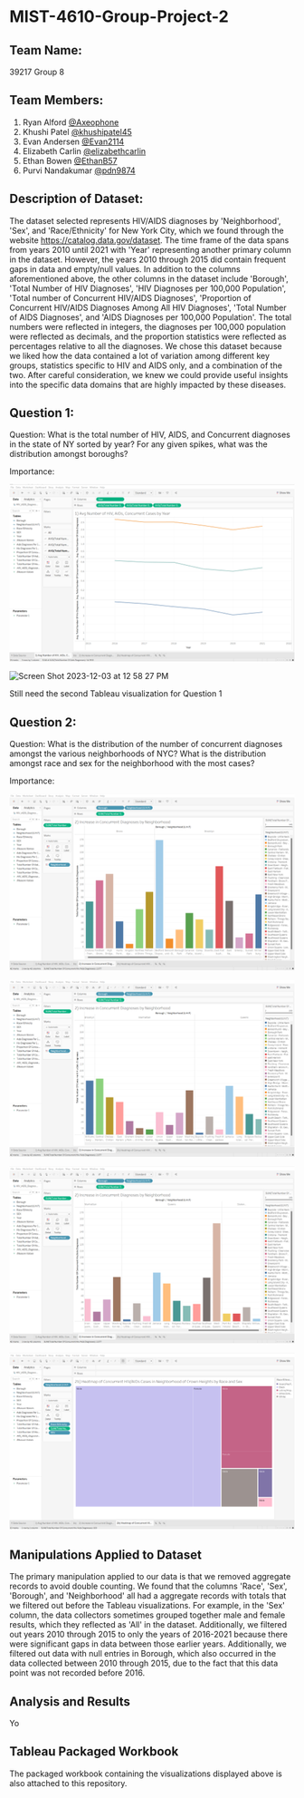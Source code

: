 # MIST-4610-Group-Project-2

## Team Name:
39217 Group 8

## Team Members:
1. Ryan Alford [@Axeophone](https://github.com/Axeophone)
2. Khushi Patel [@khushipatel45](https://github.com/khushipatel45)
3. Evan Andersen [@Evan2114](https://github.com/Evan2114)
4. Elizabeth Carlin [@elizabethcarlin](https://github.com/elizabethcarlin)
5. Ethan Bowen [@EthanB57](https://github.com/EthanB57)
6. Purvi Nandakumar [@pdn9874](https://github.com/pdn9874)

## Description of Dataset:
The dataset selected represents HIV/AIDS diagnoses by 'Neighborhood', 'Sex', and 'Race/Ethnicity' for New York City, which we found through the website https://catalog.data.gov/dataset. The time frame of the data spans from years 2010 until 2021 with 'Year' representing another primary column in the dataset. However, the years 2010 through 2015 did contain frequent gaps in data and empty/null values. In addition to the columns aforementioned above, the other columns in the dataset include 'Borough', 'Total Number of HIV Diagnoses', 'HIV Diagnoses per 100,000 Population', 'Total number of Concurrent HIV/AIDS Diagnoses', 'Proportion of Concurrent HIV/AIDS Diagnoses Among All HIV Diagnoses', 'Total Number of AIDS Diagnoses', and 'AIDS Diagnoses per 100,000 Population'. The total numbers were reflected in integers, the diagnoses per 100,000 population were reflected as decimals, and the proportion statistics were reflected as percentages relative to all the diagnoses. We chose this dataset because we liked how the data contained a lot of variation among different key groups, statistics specific to HIV and AIDS only, and a combination of the two. After careful consideration, we knew we could provide useful insights into the specific data domains that are highly impacted by these diseases.

## Question 1:
Question: What is the total number of HIV, AIDS, and Concurrent diagnoses in the state of NY sorted by year? For any given spikes, what was the distribution amongst boroughs?

Importance:

![Alt Text](https://github.com/Evan2114/MIST-4610-Group-Project-2/blob/main/1a%20Group%20Project%202.png)

<img width="875" alt="Screen Shot 2023-12-03 at 12 58 27 PM" src="https://github.com/Evan2114/MIST-4610-Group-Project-2/assets/145038467/b7fa5930-839d-47d8-a1a1-19aaf8d9c2f0">

Still need the second Tableau visualization for Question 1

## Question 2:
Question: What is the distribution of the number of concurrent diagnoses amongst the various neighborhoods of NYC? What is the distribution amongst race and sex for the neighborhood with the most cases?

Importance:

![Alt Text](https://github.com/Evan2114/MIST-4610-Group-Project-2/blob/main/2a%201%20Group%20Project%202.png)

![Alt Text](https://github.com/Evan2114/MIST-4610-Group-Project-2/blob/main/2a%202%20Group%20Project%202.png)

![Alt Text](https://github.com/Evan2114/MIST-4610-Group-Project-2/blob/main/2a%203%20Group%20Project%202.png)



![Alt Text](https://github.com/Evan2114/MIST-4610-Group-Project-2/blob/main/2b%20Group%20Project%202.png)

## Manipulations Applied to Dataset
The primary manipulation applied to our data is that we removed aggregate records to avoid double counting. We found that the columns 'Race', 'Sex', 'Borough', and 'Neighborhood' all had a aggregate records with totals that we filtered out before the Tableau visualizations. For example, in the 'Sex' column, the data collectors sometimes grouped together male and female results, which they reflected as 'All' in the dataset. Additionally, we filtered out years 2010 through 2015 to only the years of 2016-2021 because there were significant gaps in data between those earlier years. Additionally, we filtered out data with null entries in Borough, which also occurred in the data collected between 2010 through 2015, due to the fact that this data point was not recorded before 2016.

## Analysis and Results
Yo


## Tableau Packaged Workbook
The packaged workbook containing the visualizations displayed above is also attached to this repository.
